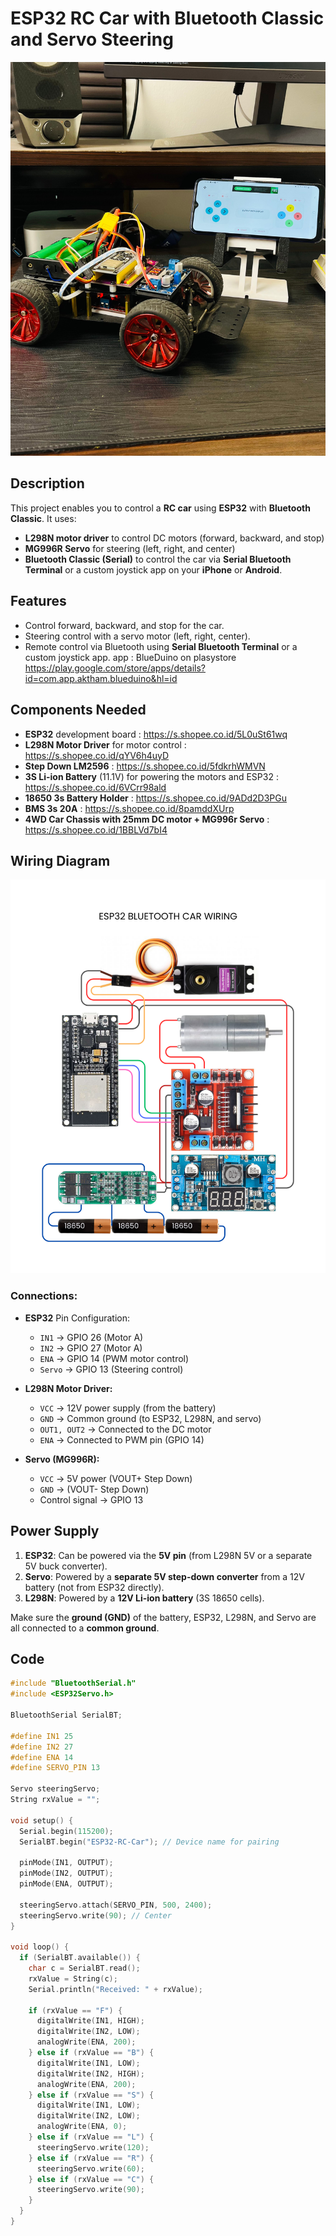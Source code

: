 # ESP32 RC Car with Bluetooth Classic and Servo Steering

![ESP32 Bluetooth Car](https://github.com/teamichibot/ESP32BluetoothCar/blob/main/ESp32%20Bluetooth%20Car.png)

## Description

This project enables you to control a **RC car** using **ESP32** with **Bluetooth Classic**. It uses:
- **L298N motor driver** to control DC motors (forward, backward, and stop)
- **MG996R Servo** for steering (left, right, and center)
- **Bluetooth Classic (Serial)** to control the car via **Serial Bluetooth Terminal** or a custom joystick app on your **iPhone** or **Android**.

## Features
- Control forward, backward, and stop for the car.
- Steering control with a servo motor (left, right, center).
- Remote control via Bluetooth using **Serial Bluetooth Terminal** or a custom joystick app. app : BlueDuino on plasystore https://play.google.com/store/apps/details?id=com.app.aktham.blueduino&hl=id

## Components Needed
- **ESP32** development board : https://s.shopee.co.id/5L0uSt61wq
- **L298N Motor Driver** for motor control : https://s.shopee.co.id/qYV6h4uyD
- **Step Down LM2596** : https://s.shopee.co.id/5fdkrhWMVN
- **3S Li-ion Battery** (11.1V) for powering the motors and ESP32 : https://s.shopee.co.id/6VCrr98ald
- **18650 3s Battery Holder** : https://s.shopee.co.id/9ADd2D3PGu
- **BMS 3s 20A** : https://s.shopee.co.id/8pamddXUrp
- **4WD Car Chassis with 25mm DC motor + MG996r Servo** : https://s.shopee.co.id/1BBLVd7bI4

## Wiring Diagram

![ESP32 Bluetooth Car Wiring](https://github.com/teamichibot/ESP32BluetoothCar/blob/main/ESP32%20Bluetooth%20Car%20Wiring.png)

### Connections:

- **ESP32** Pin Configuration:
  - `IN1` → GPIO 26 (Motor A)
  - `IN2` → GPIO 27 (Motor A)
  - `ENA` → GPIO 14 (PWM motor control)
  - `Servo` → GPIO 13 (Steering control)

- **L298N Motor Driver:**
  - `VCC` → 12V power supply (from the battery)
  - `GND` → Common ground (to ESP32, L298N, and servo)
  - `OUT1, OUT2` → Connected to the DC motor
  - `ENA` → Connected to PWM pin (GPIO 14)

- **Servo (MG996R):**
  - `VCC` → 5V power (VOUT+ Step Down)
  - `GND` → (VOUT- Step Down)
  - Control signal → GPIO 13

## Power Supply

1. **ESP32**: Can be powered via the **5V pin** (from L298N 5V or a separate 5V buck converter).
2. **Servo**: Powered by a **separate 5V step-down converter** from a 12V battery (not from ESP32 directly).
3. **L298N**: Powered by a **12V Li-ion battery** (3S 18650 cells).

Make sure the **ground (GND)** of the battery, ESP32, L298N, and Servo are all connected to a **common ground**.

## Code

```cpp
#include "BluetoothSerial.h"
#include <ESP32Servo.h>

BluetoothSerial SerialBT;

#define IN1 25
#define IN2 27
#define ENA 14
#define SERVO_PIN 13

Servo steeringServo;
String rxValue = "";

void setup() {
  Serial.begin(115200);
  SerialBT.begin("ESP32-RC-Car"); // Device name for pairing

  pinMode(IN1, OUTPUT);
  pinMode(IN2, OUTPUT);
  pinMode(ENA, OUTPUT);

  steeringServo.attach(SERVO_PIN, 500, 2400);
  steeringServo.write(90); // Center
}

void loop() {
  if (SerialBT.available()) {
    char c = SerialBT.read();
    rxValue = String(c);
    Serial.println("Received: " + rxValue);

    if (rxValue == "F") {
      digitalWrite(IN1, HIGH);
      digitalWrite(IN2, LOW);
      analogWrite(ENA, 200);
    } else if (rxValue == "B") {
      digitalWrite(IN1, LOW);
      digitalWrite(IN2, HIGH);
      analogWrite(ENA, 200);
    } else if (rxValue == "S") {
      digitalWrite(IN1, LOW);
      digitalWrite(IN2, LOW);
      analogWrite(ENA, 0);
    } else if (rxValue == "L") {
      steeringServo.write(120);
    } else if (rxValue == "R") {
      steeringServo.write(60);
    } else if (rxValue == "C") {
      steeringServo.write(90);
    }
  }
}
